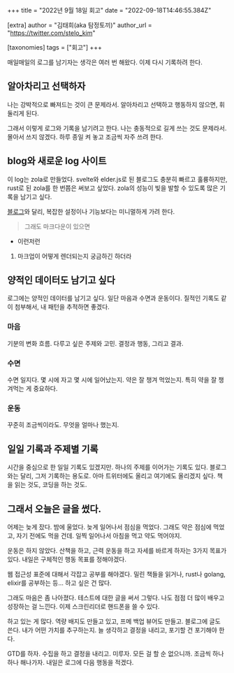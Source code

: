 +++
title = "2022년 9월 18일 회고"
date = "2022-09-18T14:46:55.384Z"

[extra]
author = "김태희(aka 탐정토끼)"
author_url = "https://twitter.com/stelo_kim"

[taxonomies]
tags = ["회고"]
+++

매일매일의 로그를 남기자는 생각은 여러 번 해왔다. 이제 다시 기록하려 한다.
<!-- more -->

## 알아차리고 선택하자
나는 강박적으로 빠져드는 것이 큰 문제라서. 알아차리고 선택하고 행동하지 않으면, 휘둘리게 된다.

그래서 이렇게 로그와 기록을 남기려고 한다. 나는 충동적으로 길게 쓰는 것도 문제라서. 몰아서 쓰지 않겠다. 하루 종일 켜 놓고 조금씩 자주 쓰려 한다.

## blog와 새로운 log 사이트
이 log는 zola로 만들었다. svelte와 elder.js로 된 블로그도 충분히 빠르고 훌륭하지만, rust로 된 zola를 한 번쯤은 써보고 싶었다. zola의 성능이 빛을 발할 수 있도록 많은 기록을 남기고 싶다.

[블로그](https://twinstae.github.io)와 달리, 복잡한 설정이나 기능보다는 미니멀하게 가려 한다.

> 그래도 마크다운이 있으면
- 이런저런
1. 마크업이 어떻게 렌더되는지
궁금하긴 하더라

## 양적인 데이터도 남기고 싶다
로그에는 양적인 데이터를 남기고 싶다. 일단 마음과 수면과 운동이다. 질적인 기록도 같이 첨부해서, 내 패턴을 추적하면 좋겠다.

### 마음
기분의 변화 흐름. 다루고 싶은 주제와 고민. 결정과 행동, 그리고 결과.

### 수면
수면 일지다. 몇 시에 자고 몇 시에 일어났는지. 약은 잘 챙겨 먹었는지. 특히 약을 잘 챙겨먹는 게 중요하다.

### 운동
꾸준히 조금씩이라도. 무엇을 얼마나 했는지.

## 일일 기록과 주제별 기록
시간을 중심으로 한 일일 기록도 있겠지만. 하나의 주제를 이어가는 기록도 있다. 블로그와는 달리, 그저 기록하는 용도로. 아마 트위터에도 올리고 여기에도 올리겠지 싶다. 책을 읽는 것도, 코딩을 하는 것도.

## 그래서 오늘은 글을 썼다.

어제는 늦게 잤다. 밤에 울었다. 늦게 일어나서 점심을 먹었다. 그래도 약은 점심에 먹었고, 자기 전에도 먹을 건데. 일찍 일어나서 아침을 먹고 약도 먹어야지.

운동은 하지 않았다. 산책을 하고, 근력 운동을 하고 자세를 바르게 하자는 3가지 목표가 있다. 내일은 구체적인 행동 목표를 정해야겠다.

웹 접근성 표준에 대해서 각잡고 공부를 해야겠다. 밀린 책들을 읽거나, rust나 golang, elixir를 공부하는 등... 하고 싶은 건 많다.

그래도 마음은 좀 나아졌다. 테스트에 대한 글을 써서 그렇다. 나도 점점 더 많이 배우고 성장하는 걸 느낀다. 이제 스크린리더로 핸드폰을 쓸 수 있다.

하고 있는 게 많다. 역량 배지도 만들고 있고, 프메 백업 뷰어도 만들고. 블로그에 글도 쓴다. 내가 어떤 가치를 추구하는지. 늘 생각하고 결정을 내리고, 포기할 건 포기해야 한다.

GTD를 하자. 수집을 하고 결정을 내리고. 미루자. 모든 걸 할 순 없으니까. 조금씩 하나하나 해나가자. 내일은 로그에 다음 행동을 적겠다.

